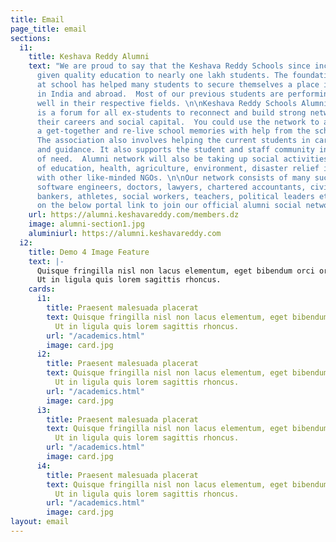 ```yaml
---
title: Email
page_title: email
sections:
  i1:
    title: Keshava Reddy Alumni
    text: "We are proud to say that the Keshava Reddy Schools since inception have
      given quality education to nearly one lakh students. The foundation provided
      at school has helped many students to secure themselves a place in top colleges/universities
      in India and abroad.  Most of our previous students are performing exceptionally
      well in their respective fields. \n\nKeshava Reddy Schools Alumni Association
      is a forum for all ex-students to reconnect and build strong networks to strengthen
      their careers and social capital.  You could use the network to arrange for
      a get-together and re-live school memories with help from the school management.
      The association also involves helping the current students in career counselling
      and guidance. It also supports the student and staff community in their hours
      of need.  Alumni network will also be taking up social activities in the fields
      of education, health, agriculture, environment, disaster relief in partnership
      with other like-minded NGOs. \n\nOur network consists of many successful Entrepreneurs,
      software engineers, doctors, lawyers, chartered accountants, civil servants,
      bankers, athletes, social workers, teachers, political leaders etc.\n\nClick
      on the below portal link to join our official alumni social network. "
    url: https://alumni.keshavareddy.com/members.dz
    image: alumni-section1.jpg
    aluminiurl: https://alumni.keshavareddy.com
  i2:
    title: Demo 4 Image Feature
    text: |-
      Quisque fringilla nisl non lacus elementum, eget bibendum orci ornare.
      Ut in ligula quis lorem sagittis rhoncus.
    cards:
      i1:
        title: Praesent malesuada placerat
        text: Quisque fringilla nisl non lacus elementum, eget bibendum orci ornare.
          Ut in ligula quis lorem sagittis rhoncus.
        url: "/academics.html"
        image: card.jpg
      i2:
        title: Praesent malesuada placerat
        text: Quisque fringilla nisl non lacus elementum, eget bibendum orci ornare.
          Ut in ligula quis lorem sagittis rhoncus.
        url: "/academics.html"
        image: card.jpg
      i3:
        title: Praesent malesuada placerat
        text: Quisque fringilla nisl non lacus elementum, eget bibendum orci ornare.
          Ut in ligula quis lorem sagittis rhoncus.
        url: "/academics.html"
        image: card.jpg
      i4:
        title: Praesent malesuada placerat
        text: Quisque fringilla nisl non lacus elementum, eget bibendum orci ornare.
          Ut in ligula quis lorem sagittis rhoncus.
        url: "/academics.html"
        image: card.jpg
layout: email
---
```


